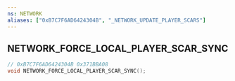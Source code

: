 ```yaml
---
ns: NETWORK
aliases: ["0xB7C7F6AD6424304B", "_NETWORK_UPDATE_PLAYER_SCARS"]
---
```

## NETWORK_FORCE_LOCAL_PLAYER_SCAR_SYNC

```c
// 0xB7C7F6AD6424304B 0x371BBA08
void NETWORK_FORCE_LOCAL_PLAYER_SCAR_SYNC();
```


